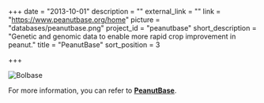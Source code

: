 +++
date = "2013-10-01"
description = ""
external_link = ""
link = "https://www.peanutbase.org/home"
picture = "databases/peanutbase.png"
project_id = "peanutbase"
short_description = "Genetic and genomic data to enable more rapid crop improvement in peanut."
title = "PeanutBase"
sort_position = 3

+++

![Bolbase](/img/databases/peanutbase.png)


For more information, you can refer to **[PeanutBase](https://www.peanutbase.org/home)**.

